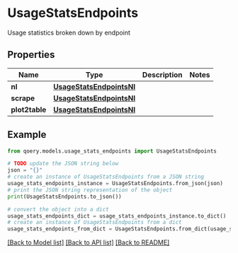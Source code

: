 # UsageStatsEndpoints

Usage statistics broken down by endpoint

## Properties

Name | Type | Description | Notes
------------ | ------------- | ------------- | -------------
**nl** | [**UsageStatsEndpointsNl**](UsageStatsEndpointsNl.md) |  | 
**scrape** | [**UsageStatsEndpointsNl**](UsageStatsEndpointsNl.md) |  | 
**plot2table** | [**UsageStatsEndpointsNl**](UsageStatsEndpointsNl.md) |  | 

## Example

```python
from qoery.models.usage_stats_endpoints import UsageStatsEndpoints

# TODO update the JSON string below
json = "{}"
# create an instance of UsageStatsEndpoints from a JSON string
usage_stats_endpoints_instance = UsageStatsEndpoints.from_json(json)
# print the JSON string representation of the object
print(UsageStatsEndpoints.to_json())

# convert the object into a dict
usage_stats_endpoints_dict = usage_stats_endpoints_instance.to_dict()
# create an instance of UsageStatsEndpoints from a dict
usage_stats_endpoints_from_dict = UsageStatsEndpoints.from_dict(usage_stats_endpoints_dict)
```
[[Back to Model list]](../README.md#documentation-for-models) [[Back to API list]](../README.md#documentation-for-api-endpoints) [[Back to README]](../README.md)


